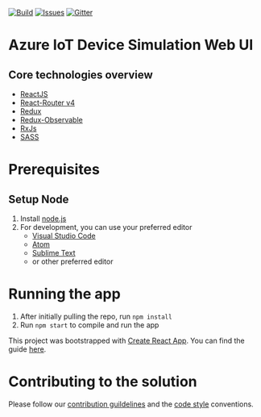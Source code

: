 [![Build][build-badge]][build-url]
[![Issues][issues-badge]][issues-url]
[![Gitter][gitter-badge]][gitter-url]

Azure IoT Device Simulation Web UI
==================================
## Core technologies overview
- [ReactJS](https://reactjs.org/)
- [React-Router v4](https://github.com/ReactTraining/react-router)
- [Redux](https://redux.js.org/)
- [Redux-Observable](https://redux-observable.js.org/)
- [RxJs](http://reactivex.io/rxjs/)
- [SASS](http://sass-lang.com/)

Prerequisites
=============
## Setup Node
1. Install [node.js](https://nodejs.org/)
2. For development, you can use your preferred editor
   - [Visual Studio Code](https://code.visualstudio.com/)
   - [Atom](https://atom.io/)
   - [Sublime Text](https://www.sublimetext.com/)
   - or other preferred editor

Running the app
=============
1. After initially pulling the repo, run `npm install`
2. Run `npm start` to compile and run the app

This project was bootstrapped with [Create React App](https://github.com/facebookincubator/create-react-app). You can find the guide [here](https://github.com/facebookincubator/create-react-app/blob/master/packages/react-scripts/template/README.md).

Contributing to the solution
============================
Please follow our [contribution guildelines](docs/CONTRIBUTING.md) and the [code style](docs/CODE_GUIDELINES.md) conventions.

[build-badge]: https://img.shields.io/travis/Azure/pcs-simulation-webui.svg
[build-url]: https://travis-ci.org/Azure/pcs-simulation-webui
[issues-badge]: https://img.shields.io/github/issues/azure/pcs-simulation-webui.svg
[issues-url]: https://github.com/Azure/pcs-simulation-webui/issues/new
[gitter-badge]: https://img.shields.io/gitter/room/azure/iot-solutions.js.svg
[gitter-url]: https://gitter.im/azure/iot-solutions
